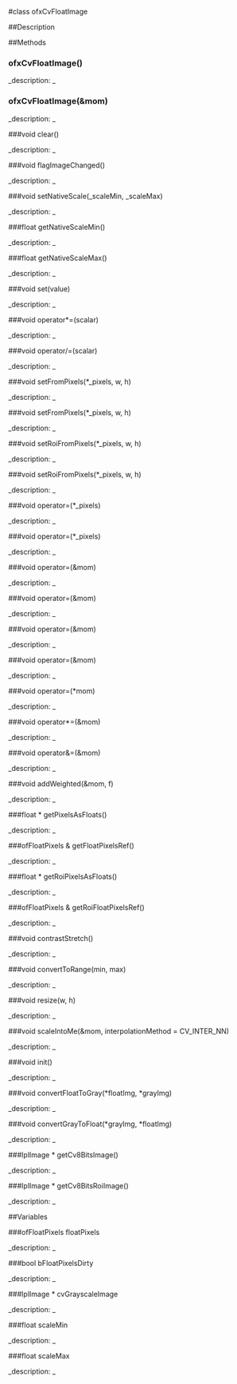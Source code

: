 #class ofxCvFloatImage


##Description





##Methods



### ofxCvFloatImage()

<!--

_syntax: ofxCvFloatImage()_

_name: ofxCvFloatImage_

_returns: _

_returns_description: _

_parameters: _

_access: public_

_version_started: 007_

_version_deprecated: _

_summary: _

_constant: False_

_static: no_

_visible: True_

_advanced: False_



-->

_description: _







### ofxCvFloatImage(&mom)

<!--

_syntax: ofxCvFloatImage(&mom)_

_name: ofxCvFloatImage_

_returns: _

_returns_description: _

_parameters: const ofxCvFloatImage &mom_

_access: public_

_version_started: 007_

_version_deprecated: _

_summary: _

_constant: False_

_static: no_

_visible: True_

_advanced: False_



-->

_description: _







###void clear()

<!--

_syntax: clear()_

_name: clear_

_returns: void_

_returns_description: _

_parameters: _

_access: public_

_version_started: 007_

_version_deprecated: _

_summary: _

_constant: False_

_static: no_

_visible: True_

_advanced: False_



-->

_description: _







###void flagImageChanged()

<!--

_syntax: flagImageChanged()_

_name: flagImageChanged_

_returns: void_

_returns_description: _

_parameters: _

_access: public_

_version_started: 007_

_version_deprecated: _

_summary: _

_constant: False_

_static: no_

_visible: True_

_advanced: False_



-->

_description: _







###void setNativeScale(_scaleMin, _scaleMax)

<!--

_syntax: setNativeScale(_scaleMin, _scaleMax)_

_name: setNativeScale_

_returns: void_

_returns_description: _

_parameters: float _scaleMin, float _scaleMax_

_access: public_

_version_started: 007_

_version_deprecated: _

_summary: _

_constant: False_

_static: no_

_visible: True_

_advanced: False_



-->

_description: _







###float getNativeScaleMin()

<!--

_syntax: getNativeScaleMin()_

_name: getNativeScaleMin_

_returns: float_

_returns_description: _

_parameters: _

_access: public_

_version_started: 007_

_version_deprecated: _

_summary: _

_constant: False_

_static: no_

_visible: True_

_advanced: False_



-->

_description: _







###float getNativeScaleMax()

<!--

_syntax: getNativeScaleMax()_

_name: getNativeScaleMax_

_returns: float_

_returns_description: _

_parameters: _

_access: public_

_version_started: 007_

_version_deprecated: _

_summary: _

_constant: False_

_static: no_

_visible: True_

_advanced: False_



-->

_description: _







###void set(value)

<!--

_syntax: set(value)_

_name: set_

_returns: void_

_returns_description: _

_parameters: float value_

_access: public_

_version_started: 007_

_version_deprecated: _

_summary: _

_constant: False_

_static: no_

_visible: True_

_advanced: False_



-->

_description: _







###void operator*=(scalar)

<!--

_syntax: operator*=(scalar)_

_name: operator*=_

_returns: void_

_returns_description: _

_parameters: float scalar_

_access: public_

_version_started: 007_

_version_deprecated: _

_summary: _

_constant: False_

_static: no_

_visible: True_

_advanced: False_



-->

_description: _







###void operator/=(scalar)

<!--

_syntax: operator/=(scalar)_

_name: operator/=_

_returns: void_

_returns_description: _

_parameters: float scalar_

_access: public_

_version_started: 007_

_version_deprecated: _

_summary: _

_constant: False_

_static: no_

_visible: True_

_advanced: False_



-->

_description: _







###void setFromPixels(*_pixels, w, h)

<!--

_syntax: setFromPixels(*_pixels, w, h)_

_name: setFromPixels_

_returns: void_

_returns_description: _

_parameters: const unsigned char *_pixels, int w, int h_

_access: public_

_version_started: 007_

_version_deprecated: _

_summary: _

_constant: False_

_static: no_

_visible: True_

_advanced: False_



-->

_description: _







###void setFromPixels(*_pixels, w, h)

<!--

_syntax: setFromPixels(*_pixels, w, h)_

_name: setFromPixels_

_returns: void_

_returns_description: _

_parameters: float *_pixels, int w, int h_

_access: public_

_version_started: 007_

_version_deprecated: _

_summary: _

_constant: False_

_static: no_

_visible: True_

_advanced: False_



-->

_description: _







###void setRoiFromPixels(*_pixels, w, h)

<!--

_syntax: setRoiFromPixels(*_pixels, w, h)_

_name: setRoiFromPixels_

_returns: void_

_returns_description: _

_parameters: const unsigned char *_pixels, int w, int h_

_access: public_

_version_started: 007_

_version_deprecated: _

_summary: _

_constant: False_

_static: no_

_visible: True_

_advanced: False_



-->

_description: _







###void setRoiFromPixels(*_pixels, w, h)

<!--

_syntax: setRoiFromPixels(*_pixels, w, h)_

_name: setRoiFromPixels_

_returns: void_

_returns_description: _

_parameters: float *_pixels, int w, int h_

_access: public_

_version_started: 007_

_version_deprecated: _

_summary: _

_constant: False_

_static: no_

_visible: True_

_advanced: False_



-->

_description: _







###void operator=(*_pixels)

<!--

_syntax: operator=(*_pixels)_

_name: operator=_

_returns: void_

_returns_description: _

_parameters: unsigned char *_pixels_

_access: public_

_version_started: 007_

_version_deprecated: _

_summary: _

_constant: False_

_static: no_

_visible: True_

_advanced: False_



-->

_description: _







###void operator=(*_pixels)

<!--

_syntax: operator=(*_pixels)_

_name: operator=_

_returns: void_

_returns_description: _

_parameters: float *_pixels_

_access: public_

_version_started: 007_

_version_deprecated: _

_summary: _

_constant: False_

_static: no_

_visible: True_

_advanced: False_



-->

_description: _







###void operator=(&mom)

<!--

_syntax: operator=(&mom)_

_name: operator=_

_returns: void_

_returns_description: _

_parameters: const ofxCvGrayscaleImage &mom_

_access: public_

_version_started: 007_

_version_deprecated: _

_summary: _

_constant: False_

_static: no_

_visible: True_

_advanced: False_



-->

_description: _







###void operator=(&mom)

<!--

_syntax: operator=(&mom)_

_name: operator=_

_returns: void_

_returns_description: _

_parameters: const ofxCvColorImage &mom_

_access: public_

_version_started: 007_

_version_deprecated: _

_summary: _

_constant: False_

_static: no_

_visible: True_

_advanced: False_



-->

_description: _







###void operator=(&mom)

<!--

_syntax: operator=(&mom)_

_name: operator=_

_returns: void_

_returns_description: _

_parameters: const ofxCvFloatImage &mom_

_access: public_

_version_started: 007_

_version_deprecated: _

_summary: _

_constant: False_

_static: no_

_visible: True_

_advanced: False_



-->

_description: _







###void operator=(&mom)

<!--

_syntax: operator=(&mom)_

_name: operator=_

_returns: void_

_returns_description: _

_parameters: const ofxCvShortImage &mom_

_access: public_

_version_started: 007_

_version_deprecated: _

_summary: _

_constant: False_

_static: no_

_visible: True_

_advanced: False_



-->

_description: _







###void operator=(*mom)

<!--

_syntax: operator=(*mom)_

_name: operator=_

_returns: void_

_returns_description: _

_parameters: const IplImage *mom_

_access: public_

_version_started: 007_

_version_deprecated: _

_summary: _

_constant: False_

_static: no_

_visible: True_

_advanced: False_



-->

_description: _







###void operator*=(&mom)

<!--

_syntax: operator*=(&mom)_

_name: operator*=_

_returns: void_

_returns_description: _

_parameters: ofxCvImage &mom_

_access: public_

_version_started: 007_

_version_deprecated: _

_summary: _

_constant: False_

_static: no_

_visible: True_

_advanced: False_



-->

_description: _







###void operator&=(&mom)

<!--

_syntax: operator&=(&mom)_

_name: operator&=_

_returns: void_

_returns_description: _

_parameters: ofxCvImage &mom_

_access: public_

_version_started: 007_

_version_deprecated: _

_summary: _

_constant: False_

_static: no_

_visible: True_

_advanced: False_



-->

_description: _







###void addWeighted(&mom, f)

<!--

_syntax: addWeighted(&mom, f)_

_name: addWeighted_

_returns: void_

_returns_description: _

_parameters: ofxCvGrayscaleImage &mom, float f_

_access: public_

_version_started: 007_

_version_deprecated: _

_summary: _

_constant: False_

_static: no_

_visible: True_

_advanced: False_



-->

_description: _







###float * getPixelsAsFloats()

<!--

_syntax: getPixelsAsFloats()_

_name: getPixelsAsFloats_

_returns: float *_

_returns_description: _

_parameters: _

_access: public_

_version_started: 007_

_version_deprecated: _

_summary: _

_constant: False_

_static: no_

_visible: True_

_advanced: False_



-->

_description: _







###ofFloatPixels & getFloatPixelsRef()

<!--

_syntax: getFloatPixelsRef()_

_name: getFloatPixelsRef_

_returns: ofFloatPixels &_

_returns_description: _

_parameters: _

_access: public_

_version_started: 007_

_version_deprecated: _

_summary: _

_constant: False_

_static: no_

_visible: True_

_advanced: False_



-->

_description: _







###float * getRoiPixelsAsFloats()

<!--

_syntax: getRoiPixelsAsFloats()_

_name: getRoiPixelsAsFloats_

_returns: float *_

_returns_description: _

_parameters: _

_access: public_

_version_started: 007_

_version_deprecated: _

_summary: _

_constant: False_

_static: no_

_visible: True_

_advanced: False_



-->

_description: _







###ofFloatPixels & getRoiFloatPixelsRef()

<!--

_syntax: getRoiFloatPixelsRef()_

_name: getRoiFloatPixelsRef_

_returns: ofFloatPixels &_

_returns_description: _

_parameters: _

_access: public_

_version_started: 007_

_version_deprecated: _

_summary: _

_constant: False_

_static: no_

_visible: True_

_advanced: False_



-->

_description: _







###void contrastStretch()

<!--

_syntax: contrastStretch()_

_name: contrastStretch_

_returns: void_

_returns_description: _

_parameters: _

_access: public_

_version_started: 007_

_version_deprecated: _

_summary: _

_constant: False_

_static: no_

_visible: True_

_advanced: False_



-->

_description: _







###void convertToRange(min, max)

<!--

_syntax: convertToRange(min, max)_

_name: convertToRange_

_returns: void_

_returns_description: _

_parameters: float min, float max_

_access: public_

_version_started: 007_

_version_deprecated: _

_summary: _

_constant: False_

_static: no_

_visible: True_

_advanced: False_



-->

_description: _







###void resize(w, h)

<!--

_syntax: resize(w, h)_

_name: resize_

_returns: void_

_returns_description: _

_parameters: int w, int h_

_access: public_

_version_started: 007_

_version_deprecated: _

_summary: _

_constant: False_

_static: no_

_visible: True_

_advanced: False_



-->

_description: _







###void scaleIntoMe(&mom, interpolationMethod = CV_INTER_NN)

<!--

_syntax: scaleIntoMe(&mom, interpolationMethod = CV_INTER_NN)_

_name: scaleIntoMe_

_returns: void_

_returns_description: _

_parameters: ofxCvImage &mom, int interpolationMethod=CV_INTER_NN_

_access: public_

_version_started: 007_

_version_deprecated: _

_summary: _

_constant: False_

_static: no_

_visible: True_

_advanced: False_



-->

_description: _







###void init()

<!--

_syntax: init()_

_name: init_

_returns: void_

_returns_description: _

_parameters: _

_access: protected_

_version_started: 007_

_version_deprecated: _

_summary: _

_constant: False_

_static: no_

_visible: True_

_advanced: False_



-->

_description: _







###void convertFloatToGray(*floatImg, *grayImg)

<!--

_syntax: convertFloatToGray(*floatImg, *grayImg)_

_name: convertFloatToGray_

_returns: void_

_returns_description: _

_parameters: IplImage *floatImg, IplImage *grayImg_

_access: protected_

_version_started: 007_

_version_deprecated: _

_summary: _

_constant: False_

_static: no_

_visible: True_

_advanced: False_



-->

_description: _







###void convertGrayToFloat(*grayImg, *floatImg)

<!--

_syntax: convertGrayToFloat(*grayImg, *floatImg)_

_name: convertGrayToFloat_

_returns: void_

_returns_description: _

_parameters: IplImage *grayImg, IplImage *floatImg_

_access: protected_

_version_started: 007_

_version_deprecated: _

_summary: _

_constant: False_

_static: no_

_visible: True_

_advanced: False_



-->

_description: _







###IplImage * getCv8BitsImage()

<!--

_syntax: getCv8BitsImage()_

_name: getCv8BitsImage_

_returns: IplImage *_

_returns_description: _

_parameters: _

_access: protected_

_version_started: 007_

_version_deprecated: _

_summary: _

_constant: False_

_static: no_

_visible: True_

_advanced: False_



-->

_description: _







###IplImage * getCv8BitsRoiImage()

<!--

_syntax: getCv8BitsRoiImage()_

_name: getCv8BitsRoiImage_

_returns: IplImage *_

_returns_description: _

_parameters: _

_access: protected_

_version_started: 007_

_version_deprecated: _

_summary: _

_constant: False_

_static: no_

_visible: True_

_advanced: False_



-->

_description: _







##Variables



###ofFloatPixels floatPixels

<!--

_name: floatPixels_

_type: ofFloatPixels_

_access: protected_

_version_started: 007_

_version_deprecated: _

_summary: _

_visible: True_

_constant: True_

_advanced: False_



-->

_description: _







###bool bFloatPixelsDirty

<!--

_name: bFloatPixelsDirty_

_type: bool_

_access: protected_

_version_started: 007_

_version_deprecated: _

_summary: _

_visible: True_

_constant: True_

_advanced: False_



-->

_description: _







###IplImage * cvGrayscaleImage

<!--

_name: cvGrayscaleImage_

_type: IplImage *_

_access: protected_

_version_started: 007_

_version_deprecated: _

_summary: _

_visible: True_

_constant: True_

_advanced: False_



-->

_description: _







###float scaleMin

<!--

_name: scaleMin_

_type: float_

_access: protected_

_version_started: 007_

_version_deprecated: _

_summary: _

_visible: True_

_constant: True_

_advanced: False_



-->

_description: _







###float scaleMax

<!--

_name: scaleMax_

_type: float_

_access: protected_

_version_started: 007_

_version_deprecated: _

_summary: _

_visible: True_

_constant: True_

_advanced: False_



-->

_description: _







